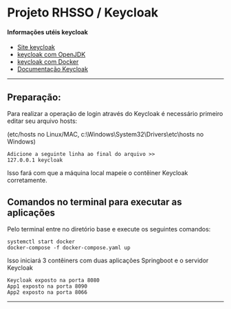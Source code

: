 # Projeto RHSSO / Keycloak

#### Informações utéis keycloak

- [Site keycloak](https://www.keycloak.org/getting-started)
- [keycloak com OpenJDK](https://www.keycloak.org/getting-started/getting-started-zip)
- [keycloak com Docker](https://www.keycloak.org/getting-started/getting-started-docker)
- [Documentação Keycloak](https://www.keycloak.org/documentation)

----------------------------------

## Preparação:

Para realizar a operação de login através do Keycloak é necessário primeiro editar seu arquivo hosts:

(etc/hosts no Linux/MAC, c:\Windows\System32\Drivers\etc\hosts no Windows)

```
Adicione a seguinte linha ao final do arquivo >>
127.0.0.1 keycloak
```
Isso fará com que a máquina local mapeie o contêiner Keycloak corretamente.

## Comandos no terminal para executar as aplicações

Pelo terminal entre no diretório base e execute os seguintes comandos:

```
systemctl start docker
docker-compose -f docker-compose.yaml up
```

Isso iniciará 3 contêiners com duas aplicações Springboot e o servidor Keycloak

```
Keycloak exposto na porta 8080
App1 exposto na porta 8090
App2 exposto na porta 8066
```

----------------------------------
